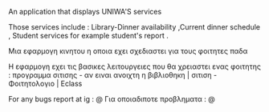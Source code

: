 An application that displays  UNIWA'S services

Those services include : Library-Dinner availability ,Current dinner schedule , Student services for example student's report .



Μια εφαρμογη κινητου η οποια εχει σχεδιαστει για τους φοιτητες παδα

Η εφαρμογη εχει τις βασικες λειτουργειες που θα χρειαστει ενας φοιτητης : προγραμμα σιτισης - αν ειναι ανοιχτη η βιβλιοθηκη | σιτιση - Φοιτητολογιο | Eclass

For any bugs report at ig : @
Για οποιαδιποτε προβληματα : @
